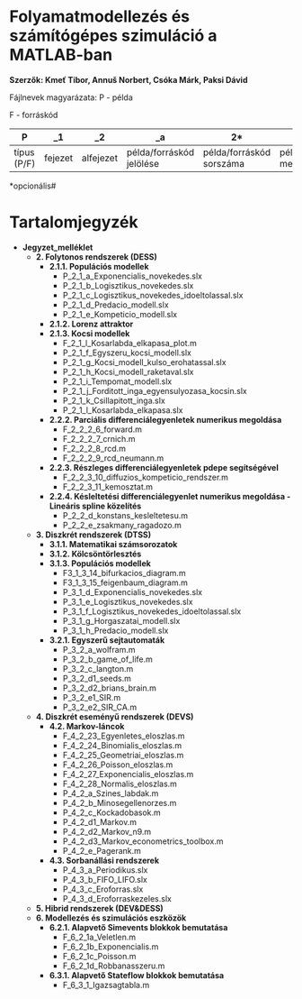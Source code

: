 # Folyamatmodellezés és számítógépes szimuláció a MATLAB-ban

**Szerzők: Kmeť Tibor, Annuš Norbert, Csóka Márk, Paksi Dávid**


Fájlnevek magyarázata:
P - példa

F - forráskód  


| P           | _1      | _2        | _a                       | 2*                      | _minta                      | .m               |
|-------------|---------|-----------|--------------------------|-------------------------|-----------------------------|------------------|
| típus (P/F) | fejezet | alfejezet | példa/forráskód jelölése | példa/forráskód sorszáma| példa/forráskód megnevezése | fájlkiterjesztés |

*opcionális# 

# Tartalomjegyzék

- **Jegyzet_melléklet**
    - **2. Folytonos rendszerek (DESS)**
        - **2.1.1. Populációs modellek**
            - P_2_1_a_Exponencialis_novekedes.slx
            - P_2_1_b_Logisztikus_novekedes.slx
            - P_2_1_c_Logisztikus_novekedes_idoeltolassal.slx
            - P_2_1_d_Predacio_modell.slx
            - P_2_1_e_Kompeticio_modell.slx
        - **2.1.2. Lorenz attraktor**
        - **2.1.3. Kocsi modellek**
            - F_2_1_l_Kosarlabda_elkapasa_plot.m
            - P_2_1_f_Egyszeru_kocsi_modell.slx
            - P_2_1_g_Kocsi_modell_kulso_erohatassal.slx
            - P_2_1_h_Kocsi_modell_raketaval.slx
            - P_2_1_i_Tempomat_modell.slx
            - P_2_1_j_Forditott_inga_egyensulyozasa_kocsin.slx
            - P_2_1_k_Csillapitott_inga.slx
            - P_2_1_l_Kosarlabda_elkapasa.slx
        - **2.2.2. Parciális differenciálegyenletek numerikus megoldása**
            - F_2_2_2_6_forward.m
            - F_2_2_2_7_crnich.m
            - F_2_2_2_8_rcd.m
            - F_2_2_2_9_rcd_neumann.m
        - **2.2.3. Részleges differenciálegyenletek pdepe segítségével**
            - F_2_2_3_10_diffuzios_kompeticio_rendszer.m
            - F_2_2_3_11_kemosztat.m
        - **2.2.4. Késleltetési differenciálegyenlet numerikus megoldása - Lineáris spline közelítés**
            - P_2_2_d_konstans_kesleltetesu.m
            - P_2_2_e_zsakmany_ragadozo.m
    - **3. Diszkrét rendszerek (DTSS)**
        - **3.1.1. Matematikai számsorozatok**
        - **3.1.2. Kölcsöntörlesztés**
        - **3.1.3. Populációs modellek**
            - F3_1_3_14_bifurkacios_diagram.m
            - F3_1_3_15_feigenbaum_diagram.m
            - P_3_1_d_Exponencialis_novekedes.slx
            - P_3_1_e_Logisztikus_novekedes.slx
            - P_3_1_f_Logisztikus_novekedes_idoeltolassal.slx
            - P_3_1_g_Horgaszatai_modell.slx
            - P_3_1_h_Predacio_modell.slx
        - **3.2.1. Egyszerű sejtautomaták**
            - P_3_2_a_wolfram.m
            - P_3_2_b_game_of_life.m
            - P_3_2_c_langton.m
            - P_3_2_d1_seeds.m
            - P_3_2_d2_brians_brain.m
            - P_3_2_e1_SIR.m
            - P_3_2_e2_SIR_CA.m
    - **4. Diszkrét eseményű rendszerek (DEVS)**
        - **4.2. Markov-láncok**
            - F_4_2_23_Egyenletes_eloszlas.m
            - F_4_2_24_Binomialis_eloszlas.m
            - F_4_2_25_Geometriai_eloszlas.m
            - F_4_2_26_Poisson_eloszlas.m
            - F_4_2_27_Exponencialis_eloszlas.m
            - F_4_2_28_Normalis_eloszlas.m
            - P_4_2_a_Szines_labdak.m
            - P_4_2_b_Minosegellenorzes.m
            - P_4_2_c_Kockadobasok.m
            - P_4_2_d1_Markov.m
            - P_4_2_d2_Markov_n9.m
            - P_4_2_d3_Markov_econometrics_toolbox.m
            - P_4_2_e_Pagerank.m
        - **4.3. Sorbanállási rendszerek**
            - P_4_3_a_Periodikus.slx
            - P_4_3_b_FIFO_LIFO.slx
            - P_4_3_c_Eroforras.slx
            - P_4_3_d_Eroforraskezeles.slx
    - **5. Hibrid rendszerek (DEV&DESS)**
    - **6. Modellezés és szimulációs eszközök**
        - **6.2.1. Alapvető Simevents blokkok bemutatása**
            - F_6_2_1a_Veletlen.m
            - F_6_2_1b_Exponencialis.m
            - F_6_2_1c_Poisson.m
            - F_6_2_1d_Robbanasszeru.m
        - **6.3.1. Alapvető Stateflow blokkok bemutatása**
            - F_6_3_1_Igazsagtabla.m
